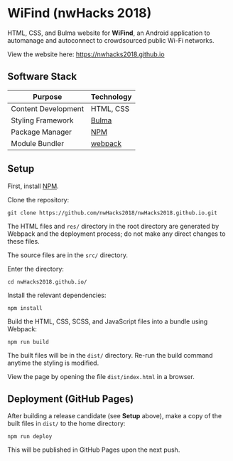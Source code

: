 # WiFind (nwHacks 2018)

HTML, CSS, and Bulma website for **WiFind**, an Android application to automanage and autoconnect to crowdsourced public Wi-Fi networks.

View the website here: https://nwhacks2018.github.io

## Software Stack

| Purpose | Technology |
| --- | --- |
| Content Development | HTML, CSS |
| Styling Framework | [Bulma](https://bulma.io/) |
| Package Manager | [NPM](https://www.npmjs.com/) |
| Module Bundler | [webpack](https://webpack.js.org/)

## Setup

First, install [NPM](https://www.npmjs.com/).

Clone the repository:
```console
git clone https://github.com/nwHacks2018/nwHacks2018.github.io.git
```

The HTML files and `res/` directory in the root directory are generated by Webpack and the deployment process; do not make any direct changes to these files.

The source files are in the `src/` directory.

Enter the directory:
```console
cd nwHacks2018.github.io/
```

Install the relevant dependencies:
```console
npm install
```

Build the HTML, CSS, SCSS, and JavaScript files into a bundle using Webpack:
```console
npm run build
```

The built files will be in the `dist/` directory. Re-run the build command anytime the styling is modified.

View the page by opening the file `dist/index.html` in a browser.

## Deployment (GitHub Pages)

After building a release candidate (see **Setup** above), make a copy of the built files in `dist/` to the home directory:
```console
npm run deploy
```

This will be published in GitHub Pages upon the next push.
